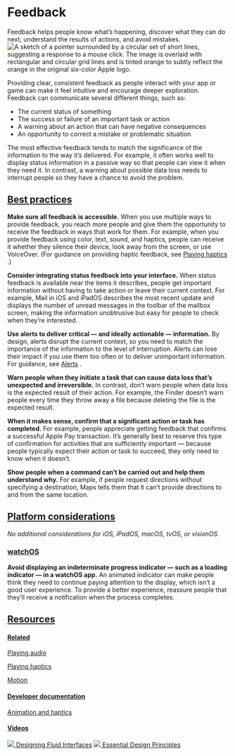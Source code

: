 Feedback
========

Feedback helps people know what’s happening, discover what they can do next, understand the results of actions, and avoid mistakes.![A sketch of a pointer surrounded by a circular set of short lines, suggesting a response to a mouse click. The image is overlaid with rectangular and circular grid lines and is tinted orange to subtly reflect the orange in the original six-color Apple logo.](https://docs-assets.developer.apple.com/published/d7e2c91a509e05b5e8ee422c6fea86b3/patterns-feedback-intro@2x.png)

Providing clear, consistent feedback as people interact with your app or game can make it feel intuitive and encourage deeper exploration. Feedback can communicate several different things, such as:

* The current status of something
* The success or failure of an important task or action
* A warning about an action that can have negative consequences
* An opportunity to correct a mistake or problematic situation

The most effective feedback tends to match the significance of the information to the way it’s delivered. For example, it often works well to display status information in a passive way so that people can view it when they need it. In contrast, a warning about possible data loss needs to interrupt people so they have a chance to avoid the problem.

[Best practices](/design/human-interface-guidelines/feedback#Best-practices)
----------------------------------------------------------------------------

**Make sure all feedback is accessible.** When you use multiple ways to provide feedback, you reach more people and give them the opportunity to receive the feedback in ways that work for them. For example, when you provide feedback using color, text, sound, and haptics, people can receive it whether they silence their device, look away from the screen, or use VoiceOver. (For guidance on providing haptic feedback, see [Playing haptics](/design/human-interface-guidelines/playing-haptics)
.)

**Consider integrating status feedback into your interface.** When status feedback is available near the items it describes, people get important information without having to take action or leave their current context. For example, Mail in iOS and iPadOS describes the most recent update and displays the number of unread messages in the toolbar of the mailbox screen, making the information unobtrusive but easy for people to check when they’re interested.

**Use alerts to deliver critical — and ideally actionable — information.** By design, alerts disrupt the current context, so you need to match the importance of the information to the level of interruption. Alerts can lose their impact if you use them too often or to deliver unimportant information. For guidance, see [Alerts](/design/human-interface-guidelines/alerts)
.

**Warn people when they initiate a task that can cause data loss that’s unexpected and irreversible.** In contrast, don’t warn people when data loss is the expected result of their action. For example, the Finder doesn’t warn people every time they throw away a file because deleting the file is the expected result.

**When it makes sense, confirm that a significant action or task has completed.** For example, people appreciate getting feedback that confirms a successful Apple Pay transaction. It’s generally best to reserve this type of confirmation for activities that are sufficiently important — because people typically expect their action or task to succeed, they only need to know when it doesn’t.

**Show people when a command can’t be carried out and help them understand why.** For example, if people request directions without specifying a destination, Maps tells them that it can’t provide directions to and from the same location.

[Platform considerations](/design/human-interface-guidelines/feedback#Platform-considerations)
----------------------------------------------------------------------------------------------

*No additional considerations for iOS, iPadOS, macOS, tvOS, or visionOS.*

### [watchOS](/design/human-interface-guidelines/feedback#watchOS)

**Avoid displaying an indeterminate progress indicator — such as a loading indicator — in a watchOS app.** An animated indicator can make people think they need to continue paying attention to the display, which isn’t a good user experience. To provide a better experience, reassure people that they’ll receive a notification when the process completes.

[Resources](/design/human-interface-guidelines/feedback#Resources)
------------------------------------------------------------------

#### [Related](/design/human-interface-guidelines/feedback#Related)

[Playing audio](/design/human-interface-guidelines/playing-audio)


[Playing haptics](/design/human-interface-guidelines/playing-haptics)


[Motion](/design/human-interface-guidelines/motion)


#### [Developer documentation](/design/human-interface-guidelines/feedback#Developer-documentation)

[Animation and haptics](/documentation/uikit/animation_and_haptics)


#### [Videos](/design/human-interface-guidelines/feedback#Videos)

[![](https://devimages-cdn.apple.com/wwdc-services/images/42/E55D60D2-C7D7-4F96-9A9D-8AF4C7D6BB49/2247_wide_250x141_1x.jpg) Designing Fluid Interfaces](https://developer.apple.com/videos/play/wwdc2018/803) 
[![](https://devimages-cdn.apple.com/wwdc-services/images/7/2546ECBD-6443-41EC-921D-6429026F8B67/1700_wide_250x141_1x.jpg) Essential Design Principles](https://developer.apple.com/videos/play/wwdc2017/802) 
